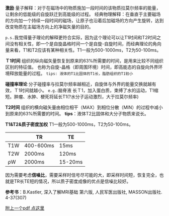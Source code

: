**激励**
量子解释：对于在磁场中的物质施加一段时间的该物质拉莫尔频率的能量，让剩余的低能级的自旋跃迁到高能级的过程。
经典物理解释：在垂直于主要磁场的方向加一个持续一段时间的磁场，让原子也沿着后加磁场的方向产生旋转，达到改变物质在主磁场方向上的净磁矢量的目的。

`p.s.`我觉得量子理论的解释更符合实际，因为这个理论可以让T1时间和T2时间之间没有相关性，即一个是自旋晶格时间一个是自旋-自旋时间，而经典理论的角向量来看，T1和T2应该有某种相关性。T1一般为500-1000ms，T2为50-100ms。

**Ｔ1时间**
组织的纵向磁矢量恢复到原来的63%所需要的时间，是用来比较不同组织区别的特征值。
也称为自旋-晶格（即周围环境）时间，即高能态的自旋向外界环境释放能量的过程。
`tips: 液体的T1比固体的T1长，脂肪组织的T1较小`

**碰撞率理论**
分子碰撞率与拉莫尔频率越相近，自旋体与外界的能量交换就越有效，Ｔ1时间就越小。
`e.g.`:脑脊液 长Ｔ1，加入蛋白质，束缚了水的运动，T1缩短。肿瘤、水肿、梗死将延长T1(?水分子运动激烈，大于拉莫尔频率)

**T2时间**
组织的横向磁矢量由相位相干（MAX）到相位分散（MIN）的过程中减小到原来的63%所需要的时间。
**tips**：液体T2比固体和大分子物质来说长。

**T1&T2&质子密度加权**
T1一般为500-1000ms，T2为50-100ms。 

|    |  TR  |  TE  |
| --- | --- | --- |
|  T1W  |  400-600ms  |  15ms  |
|  T2W  |  2000ms  |  120ms  |
|  ρW  |  2000ms  |  15-20ms  |

因为需要考虑**信噪比**，需要采样时信号尽可能的大，即采样时间短，恢复完全，也就是TR长TE短的情况，所以质子密度成像的优点是信噪比较好。


**参考书**：B.Kastler, 深入了解MRI基础 第六版, 人民军医出版社, MASSON出版社. 4-37(307)

[附上一个pdf 点这里](https://github.com/wmu-secret-studing-group/markdown/blob/master/imaging/磁共振原理.pdf)
